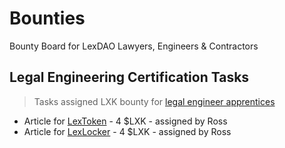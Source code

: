 # Bounties
Bounty Board for LexDAO Lawyers, Engineers &amp; Contractors

## Legal Engineering Certification Tasks
> Tasks assigned LXK bounty for [legal engineer apprentices](https://github.com/lexDAO/Legal-Engineers)

* Article for [LexToken](https://github.com/lexDAO/LexToken) - 4 $LXK - assigned by Ross
* Article for [LexLocker](https://github.com/lexDAO/LexLocker) - 4 $LXK - assigned by Ross
